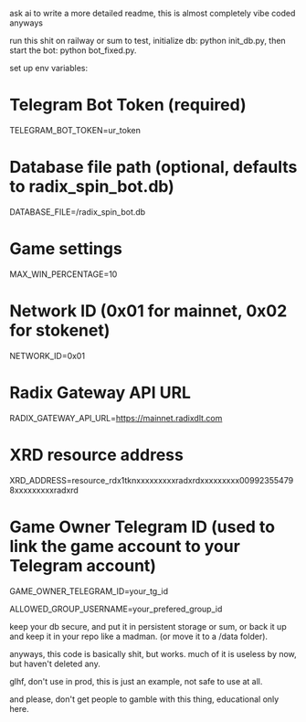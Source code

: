 ask ai to write a more detailed readme, this is almost completely vibe coded anyways

run this shit on railway or sum to test, initialize db: python init_db.py, then start the bot: python bot_fixed.py.

set up env variables:

# Telegram Bot Token (required)
TELEGRAM_BOT_TOKEN=ur_token

# Database file path (optional, defaults to radix_spin_bot.db)
DATABASE_FILE=/radix_spin_bot.db

# Game settings
MAX_WIN_PERCENTAGE=10

# Network ID (0x01 for mainnet, 0x02 for stokenet)
NETWORK_ID=0x01

# Radix Gateway API URL
RADIX_GATEWAY_API_URL=https://mainnet.radixdlt.com

# XRD resource address
XRD_ADDRESS=resource_rdx1tknxxxxxxxxxradxrdxxxxxxxxx009923554798xxxxxxxxxradxrd

# Game Owner Telegram ID (used to link the game account to your Telegram account)
GAME_OWNER_TELEGRAM_ID=your_tg_id

ALLOWED_GROUP_USERNAME=your_prefered_group_id

keep your db secure, and put it in persistent storage or sum, or back it up and keep it in your repo like a madman. (or move it to a /data folder).

anyways, this code is basically shit, but works. much of it is useless by now, but haven't deleted any.

glhf, don't use in prod, this is just an example, not safe to use at all.

and please, don't get people to gamble with this thing, educational only here.
